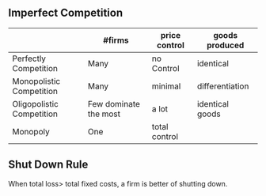 ## Imperfect Competition

| |#firms|price control|goods produced|
|--|--|--|--|
|Perfectly Competition|Many|no Control|identical
|Monopolistic Competition| Many|minimal|differentiation
|Oligopolistic Competition|Few dominate the most| a lot| identical goods
|Monopoly|One|total control


## Shut Down Rule
When total loss> total fixed costs, a firm is better of shutting down.